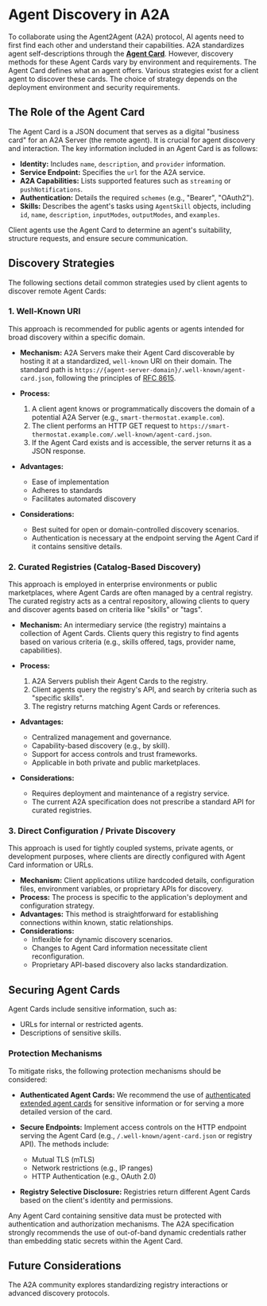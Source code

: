 # Agent Discovery in A2A

To collaborate using the Agent2Agent (A2A) protocol, AI agents need to first find each other and understand their capabilities. A2A standardizes agent self-descriptions through the **[Agent Card](../specification.md#5-agent-discovery-the-agent-card)**. However, discovery methods for these Agent Cards vary by environment and requirements. The Agent Card defines what an agent offers. Various strategies exist for a client agent to discover these cards. The choice of strategy depends on the deployment environment and security requirements.

## The Role of the Agent Card

The Agent Card is a JSON document that serves as a digital "business card" for an A2A Server (the remote agent). It is crucial for agent discovery and interaction. The key information included in an Agent Card is as follows:

- **Identity:** Includes `name`, `description`, and `provider` information.
- **Service Endpoint:** Specifies the `url` for the A2A service.
- **A2A Capabilities:** Lists supported features such as `streaming` or `pushNotifications`.
- **Authentication:** Details the required `schemes` (e.g., "Bearer", "OAuth2").
- **Skills:** Describes the agent's tasks using `AgentSkill` objects, including `id`, `name`, `description`, `inputModes`, `outputModes`, and `examples`.

Client agents use the Agent Card to determine an agent's suitability, structure requests, and ensure secure communication.

## Discovery Strategies

The following sections detail common strategies used by client agents to discover remote Agent Cards:

### 1. Well-Known URI

This approach is recommended for public agents or agents intended for broad discovery within a specific domain.

- **Mechanism:** A2A Servers make their Agent Card discoverable by hosting it at a standardized, `well-known` URI on their domain. The standard path is `https://{agent-server-domain}/.well-known/agent-card.json`, following the principles of [RFC 8615](https://datatracker.ietf.org/doc/html/rfc8615).

- **Process:**
    1. A client agent knows or programmatically discovers the domain of a potential A2A Server (e.g., `smart-thermostat.example.com`).
    2. The client performs an HTTP GET request to `https://smart-thermostat.example.com/.well-known/agent-card.json`.
    3. If the Agent Card exists and is accessible, the server returns it as a JSON response.

- **Advantages:**
    - Ease of implementation
    - Adheres to standards
    - Facilitates automated discovery

- **Considerations:**
    - Best suited for open or domain-controlled discovery scenarios.
    - Authentication is necessary at the endpoint serving the Agent Card if it contains sensitive details.

### 2. Curated Registries (Catalog-Based Discovery)

This approach is employed in enterprise environments or public marketplaces, where Agent Cards are often managed by a central registry. The curated registry acts as a central repository, allowing clients to query and discover agents based on criteria like "skills" or "tags".

- **Mechanism:** An intermediary service (the registry) maintains a collection of Agent Cards. Clients query this registry to find agents based on various criteria (e.g., skills offered, tags, provider name, capabilities).

- **Process:**
    1. A2A Servers publish their Agent Cards to the registry.
    2. Client agents query the registry's API, and search by criteria such as "specific skills".
    3. The registry returns matching Agent Cards or references.

- **Advantages:**
    - Centralized management and governance.
    - Capability-based discovery (e.g., by skill).
    - Support for access controls and trust frameworks.
    - Applicable in both private and public marketplaces.
- **Considerations:**
    - Requires deployment and maintenance of a registry service.
    - The current A2A specification does not prescribe a standard API for curated registries.

### 3. Direct Configuration / Private Discovery

This approach is used for tightly coupled systems, private agents, or development purposes, where clients are directly configured with Agent Card information or URLs.

- **Mechanism:** Client applications utilize hardcoded details, configuration files, environment variables, or proprietary APIs for discovery.
- **Process:** The process is specific to the application's deployment and configuration strategy.
- **Advantages:** This method is straightforward for establishing connections within known, static relationships.
- **Considerations:**
    - Inflexible for dynamic discovery scenarios.
    - Changes to Agent Card information necessitate client reconfiguration.
    - Proprietary API-based discovery also lacks standardization.

## Securing Agent Cards

Agent Cards include sensitive information, such as:

- URLs for internal or restricted agents.
- Descriptions of sensitive skills.

### Protection Mechanisms

To mitigate risks, the following protection mechanisms should be considered:

- **Authenticated Agent Cards:** We recommend the use of [authenticated extended agent cards](../specification.md#711-agentgetauthenticatedextendedcard) for sensitive information or for serving a more detailed version of the card.
- **Secure Endpoints:** Implement access controls on the HTTP endpoint serving the Agent Card (e.g., `/.well-known/agent-card.json` or registry API). The methods include:
    - Mutual TLS (mTLS)
    - Network restrictions (e.g., IP ranges)
    - HTTP Authentication (e.g., OAuth 2.0)

- **Registry Selective Disclosure:** Registries return different Agent Cards based on the client's identity and permissions.

Any Agent Card containing sensitive data must be protected with authentication and authorization mechanisms. The A2A specification strongly recommends the use of out-of-band dynamic credentials rather than embedding static secrets within the Agent Card.

## Future Considerations

The A2A community explores standardizing registry interactions or advanced discovery protocols.
